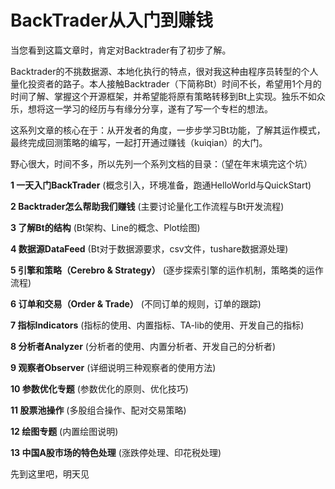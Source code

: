 # BackTrader从入门到赚钱

当您看到这篇文章时，肯定对Backtrader有了初步了解。

Backtrader的不挑数据源、本地化执行的特点，很对我这种由程序员转型的个人量化投资者的路子。本人接触Backtrader（下简称Bt）时间不长，希望用1个月的时间了解、掌握这个开源框架，并希望能将原有策略转移到Bt上实现。独乐不如众乐，想将这一学习的经历与有缘分分享，遂有了写一个专栏的想法。

这系列文章的核心在于：从开发者的角度，一步步学习Bt功能，了解其运作模式，最终完成回测策略的编写，一起打开通过赚钱（kuiqian）的大门。

野心很大，时间不多，所以先列一个系列文档的目录：（望在年末填完这个坑）

**1 一天入门BackTrader**
(概念引入，环境准备，跑通HelloWorld与QuickStart)

**2 Backtrader怎么帮助我们赚钱**
(主要讨论量化工作流程与Bt开发流程)

**3 了解Bt的结构**
(Bt架构、Line的概念、Plot绘图)

**4 数据源DataFeed**
(Bt对于数据源要求，csv文件，tushare数据源处理)

**5 引擎和策略（Cerebro & Strategy）**
(逐步探索引擎的运作机制，策略类的运作流程)

**6 订单和交易（Order & Trade）**
(不同订单的规则，订单的跟踪)

**7 指标Indicators**
(指标的使用、内置指标、TA-lib的使用、开发自己的指标)

**8 分析者Analyzer**
(分析者的使用、内置分析者、开发自己的分析者)

**9 观察者Observer**
(详细说明三种观察者的使用方法)

**10 参数优化专题**
(参数优化的原则、优化技巧)

**11 股票池操作**
(多股组合操作、配对交易策略)

**12 绘图专题**
(内置绘图说明)

**13 中国A股市场的特色处理**
(涨跌停处理、印花税处理)

先到这里吧，明天见
